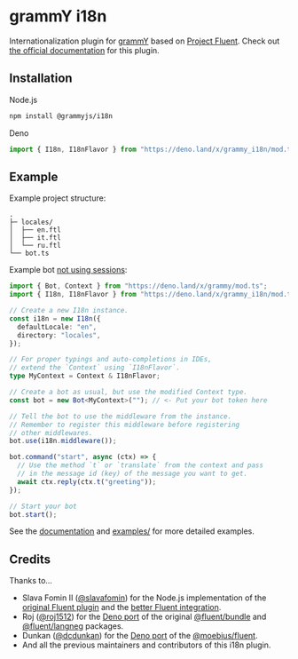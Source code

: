 # grammY i18n

Internationalization plugin for [grammY](https://grammy.dev) based on
[Project Fluent](https://projectfluent.org). Check out
[the official documentation](https://grammy.dev/plugins/i18n.html) for this
plugin.

## Installation

Node.js

```sh
npm install @grammyjs/i18n
```

Deno

```ts
import { I18n, I18nFlavor } from "https://deno.land/x/grammy_i18n/mod.ts";
```

## Example

Example project structure:

```
.
├─ locales/
│  ├── en.ftl
│  ├── it.ftl
│  └── ru.ftl
└── bot.ts
```

Example bot
[not using sessions](https://grammy.dev/plugins/i18n.html#without-sessions):

```ts
import { Bot, Context } from "https://deno.land/x/grammy/mod.ts";
import { I18n, I18nFlavor } from "https://deno.land/x/grammy_i18n/mod.ts";

// Create a new I18n instance.
const i18n = new I18n({
  defaultLocale: "en",
  directory: "locales",
});

// For proper typings and auto-completions in IDEs,
// extend the `Context` using `I18nFlavor`.
type MyContext = Context & I18nFlavor;

// Create a bot as usual, but use the modified Context type.
const bot = new Bot<MyContext>(""); // <- Put your bot token here

// Tell the bot to use the middleware from the instance.
// Remember to register this middleware before registering
// other middlewares.
bot.use(i18n.middleware());

bot.command("start", async (ctx) => {
  // Use the method `t` or `translate` from the context and pass
  // in the message id (key) of the message you want to get.
  await ctx.reply(ctx.t("greeting"));
});

// Start your bot
bot.start();
```

See the [documentation](https://grammy.dev/plugins/i18n.html) and
[examples/](examples/) for more detailed examples.

## Credits

Thanks to...

- Slava Fomin II ([@slavafomin](https://github.com/slavafomin)) for the Node.js
  implementation of the
  [original Fluent plugin](https://github.com/the-moebius/grammy-fluent) and the
  [better Fluent integration](https://github.com/the-moebius/fluent).
- Roj ([@roj1512](https://github.com/roj1512)) for the
  [Deno port](https://github.com/roj1512/fluent) of the original
  [@fluent/bundle](https://github.com/projectfluent/fluent.js/tree/master/fluent-bundle)
  and
  [@fluent/langneg](https://github.com/projectfluent/fluent.js/tree/master/fluent-langneg)
  packages.
- Dunkan ([@dcdunkan](https://github.com/dcdunkan)) for the
  [Deno port](https://github.com/dcdunkan/deno_fluent) of the
  [@moebius/fluent](https://github.com/the-moebius/fluent).
- And all the previous maintainers and contributors of this i18n plugin.
